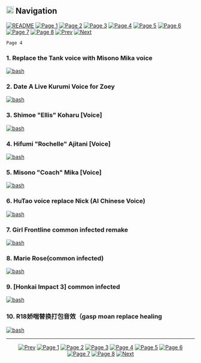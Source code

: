 ## <img src="https://cdn-icons-png.flaticon.com/128/561/561242.png" width="20" alt="bash"/> </a> Navigation

[![README](https://img.shields.io/badge/home-purple?style=for-the-badge&logoColor=gray)](../README.md)
[![Page 1](https://img.shields.io/badge/%201-gray?style=for-the-badge&logoColor=gray)](Page1.md)
[![Page 2](https://img.shields.io/badge/%202-gray?style=for-the-badge&logoColor=gray)](Page2.md)
[![Page 3](https://img.shields.io/badge/%203-gray?style=for-the-badge&logoColor=gray)](Page3.md)
[![Page 4](https://img.shields.io/badge/%204-blue?style=for-the-badge&logoColor=gray)](Page4.md)
[![Page 5](https://img.shields.io/badge/%205-gray?style=for-the-badge&logoColor=gray)](Page5.md)
[![Page 6](https://img.shields.io/badge/%206-gray?style=for-the-badge&logoColor=gray)](Page6.md)
[![Page 7](https://img.shields.io/badge/%207-gray?style=for-the-badge&logoColor=gray)](Page7.md)
[![Page 8](https://img.shields.io/badge/%208-gray?style=for-the-badge&logoColor=gray)](Page8.md)
[![Prev](https://img.shields.io/badge/<--Prev-green?style=for-the-badge&logoColor=gray)](Page3.md)
[![Next](https://img.shields.io/badge/Next-->-green?style=for-the-badge&logoColor=gray)](Page5.md)

``
    Page 4
``
<h3>1. Replace the Tank voice with Misono Mika voice</h3>
<a href="https://steamcommunity.com/sharedfiles/filedetails/?id=3008058213" target="_blank" rel="noreferrer"> 
<img src="https://steamuserimages-a.akamaihd.net/ugc/2041870107046989473/3D3F6E895E84C53873A9129167D87756BBFE4C60/?imw=637&imh=358&ima=fit&impolicy=Letterbox&imcolor=%23000000&letterbox=true" alt="bash"/> </a>

<h3>2. Date A Live Kurumi Voice for Zoey</h3>
<a href="https://steamcommunity.com/sharedfiles/filedetails/?id=198129737" target="_blank" rel="noreferrer"> 
<img src="https://steamuserimages-a.akamaihd.net/ugc/504697544648903381/0A09EAF140CD6A5099FF2941FAC4BD312E9ADA2D/?imw=268&imh=268&ima=fit&impolicy=Letterbox&imcolor=%23000000&letterbox=true" alt="bash"/> </a>

<h3>3. Shimoe "Ellis" Koharu [Voice]</h3>
<a href="https://steamcommunity.com/sharedfiles/filedetails/?id=2945969751" target="_blank" rel="noreferrer"> 
<img src="https://steamuserimages-a.akamaihd.net/ugc/1996822065619358309/6F8FCD4CF26C26CE7EA77980DA0F0CCA2A0368CD/?imw=268&imh=268&ima=fit&impolicy=Letterbox&imcolor=%23000000&letterbox=true" alt="bash"/> </a>

<h3>4. Hifumi "Rochelle" Ajitani [Voice]</h3>
<a href="https://steamcommunity.com/sharedfiles/filedetails/?id=2945209110" target="_blank" rel="noreferrer"> 
<img src="https://steamuserimages-a.akamaihd.net/ugc/1996822065619390159/52C80BA4A43FDA3BCB2D9ABDDB9BB70B720B416A/?imw=268&imh=268&ima=fit&impolicy=Letterbox&imcolor=%23000000&letterbox=true" alt="bash"/> </a>

<h3>5. Misono "Coach" Mika [Voice]</h3>
<a href="https://steamcommunity.com/sharedfiles/filedetails/?id=2945924846" target="_blank" rel="noreferrer"> 
<img src="https://steamuserimages-a.akamaihd.net/ugc/1996822065618983262/E05D051AACB841806C7C0937113C820E7F25B0E8/?imw=268&imh=268&ima=fit&impolicy=Letterbox&imcolor=%23000000&letterbox=true" alt="bash"/> </a>

<h3>6. HuTao voice replace Nick (AI Chinese Voice)</h3>
<a href="https://steamcommunity.com/sharedfiles/filedetails/?id=2985551390" target="_blank" rel="noreferrer"> 
<img src="https://steamuserimages-a.akamaihd.net/ugc/2039614074872344300/450065F80D407689EADF788EC7F6E614251B5065/?imw=268&imh=268&ima=fit&impolicy=Letterbox&imcolor=%23000000&letterbox=true" alt="bash"/> </a>

<h3>7. Girl Frontline common infected remake</h3>
<a href="https://steamcommunity.com/sharedfiles/filedetails/?id=2995395552" target="_blank" rel="noreferrer"> 
<img src="https://steamuserimages-a.akamaihd.net/ugc/2013720661753185333/46FC1973EF107BEFEEDB0BE68EDCA579711A9D52/?imw=268&imh=268&ima=fit&impolicy=Letterbox&imcolor=%23000000&letterbox=true" alt="bash"/> </a>

<h3>8. Marie Rose(common infected)</h3>
<a href="https://steamcommunity.com/sharedfiles/filedetails/?id=2743684652" target="_blank" rel="noreferrer"> 
<img src="https://steamuserimages-a.akamaihd.net/ugc/1836910031863056851/777D464E06BD26351DF93425DA66A4DA26F807C9/?imw=637&imh=358&ima=fit&impolicy=Letterbox&imcolor=%23000000&letterbox=true" alt="bash"/> </a>

<h3>9. [Honkai Impact 3] common infected</h3>
<a href="https://steamcommunity.com/sharedfiles/filedetails/?id=1896121548" target="_blank" rel="noreferrer"> 
<img src="https://steamuserimages-a.akamaihd.net/ugc/761598175317729443/3CEA6B5CB1CDDBE35B292AAABC3DF7B1EFE927BE/?imw=268&imh=268&ima=fit&impolicy=Letterbox&imcolor=%23000000&letterbox=true" alt="bash"/> </a>

<h3>10. R18娇喘替换打包音效（gasp moan replace healing</h3>
<a href="https://steamcommunity.com/sharedfiles/filedetails/?id=2287885801" target="_blank" rel="noreferrer"> 
<img src="https://steamuserimages-a.akamaihd.net/ugc/1858312451620542043/26F63EC10D1008FC9F88190A9387AC589D8DA93C/?imw=637&imh=358&ima=fit&impolicy=Letterbox&imcolor=%23000000&letterbox=true" alt="bash"/> </a>
<hr>
<div align="center">
    
[![Prev](https://img.shields.io/badge/<--Prev-green?style=for-the-badge&logoColor=gray)](Page3.md)
[![Page 1](https://img.shields.io/badge/%201-gray?style=for-the-badge&logoColor=gray)](Page1.md)
[![Page 2](https://img.shields.io/badge/%202-gray?style=for-the-badge&logoColor=gray)](Page2.md)
[![Page 3](https://img.shields.io/badge/%203-gray?style=for-the-badge&logoColor=gray)](Page3.md)
[![Page 4](https://img.shields.io/badge/%204-blue?style=for-the-badge&logoColor=gray)](Page4.md)
[![Page 5](https://img.shields.io/badge/%205-gray?style=for-the-badge&logoColor=gray)](Page5.md)
[![Page 6](https://img.shields.io/badge/%206-gray?style=for-the-badge&logoColor=gray)](Page6.md)
[![Page 7](https://img.shields.io/badge/%207-gray?style=for-the-badge&logoColor=gray)](Page7.md)
[![Page 8](https://img.shields.io/badge/%208-gray?style=for-the-badge&logoColor=gray)](Page8.md)
[![Next](https://img.shields.io/badge/Next-->-green?style=for-the-badge&logoColor=gray)](Page5.md)
</div>
